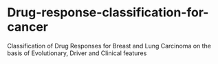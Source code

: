 # Drug-response-classification-for-cancer
Classification of Drug Responses for Breast and Lung Carcinoma  on the basis of Evolutionary, Driver and Clinical features
